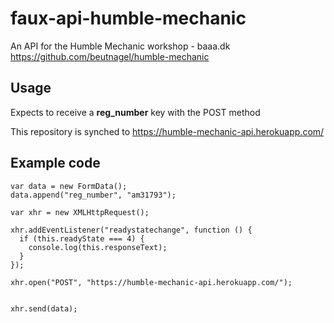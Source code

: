 # faux-api-humble-mechanic
An API for the Humble Mechanic workshop - baaa.dk
https://github.com/beutnagel/humble-mechanic

## Usage
Expects to receive a __reg_number__ key with the POST method

This repository is synched to https://humble-mechanic-api.herokuapp.com/

## Example code
```
var data = new FormData();
data.append("reg_number", "am31793");

var xhr = new XMLHttpRequest();

xhr.addEventListener("readystatechange", function () {
  if (this.readyState === 4) {
    console.log(this.responseText);
  }
});

xhr.open("POST", "https://humble-mechanic-api.herokuapp.com/");


xhr.send(data);
```
